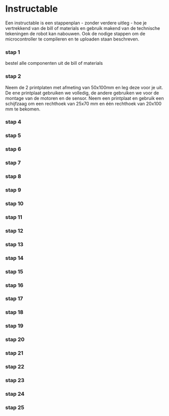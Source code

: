 # Instructable

Een instructable is een stappenplan - zonder verdere uitleg - hoe je vertrekkend van de bill of materials en gebruik makend van de technische tekeningen de robot kan nabouwen. Ook de nodige stappen om de microcontroller te compileren en te uploaden staan beschreven.  

### stap 1
bestel alle componenten uit de bill of materials  
### stap 2
Neem de 2 printplaten met afmeting van 50x100mm en leg deze voor je uit. De ene printplaat gebruiken we volledig, de andere gebruiken we voor de montage van de motoren en de sensor. Neem een printplaat en gebruik een schijfzaag om een rechthoek van 25x70 mm en één rechthoek van 20x100 mm te bekomen. 
### stap 4
### stap 5
### stap 6
### stap 7
### stap 8
### stap 9
### stap 10
### stap 11
### stap 12
### stap 13
### stap 14
### stap 15
### stap 16
### stap 17
### stap 18
### stap 19
### stap 20
### stap 21
### stap 22
### stap 23
### stap 24
### stap 25
